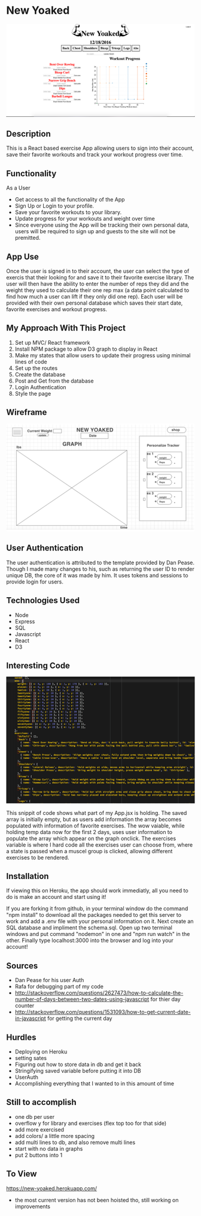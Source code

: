 # New Yoaked

![](./images/main.png)

## Description

This is a React based exercise App allowing users to sign into their account, save their favorite workouts and track your workout progress over time.

## Functionality

As a User

- Get access to all the functionality of the App
- Sign Up or Login to your profile.
- Save your favorite workouts to your library.
- Update progress for your workouts and weight over time
- Since everyone using the App will be tracking their own personal data, users will be required to sign up and guests to the site will not be premitted.

## App Use

Once the user is signed in to their account, the user can select the type of exercis that their looking for and save it to their favorite exercise library. The user will then have the ability to enter the number of reps they did and the weight they used to calculate their one rep max (a data point calculated to find how much a user can lift if they only did one rep). Each user will be provided with their own personal database which saves their start date, favorite exercises and workout progress.

## My Approach With This Project

1. Set up MVC/ React framework
2. Install NPM package to allow D3 graph to display in React
3. Make my states that allow users to update their progress using minimal lines of code
4. Set up the routes
5. Create the database
6. Post and Get from the database
7. Login Authentication
8. Style the page

## Wireframe

![](./images/wire.png)

## User Authentication

The user authentication is attributed to the template provided by Dan Pease. Though I made many changes to his, such as returning the user ID to render unique DB, the core of it was made by him. It uses tokens and sessions to provide login for users.

## Technologies Used

- Node
- Express
- SQL
- Javascript
- React
- D3

## Interesting Code

![](./images/ex.png)

This snippit of code shows what part of my App.jsx is holding. The saved array is initially empty, but as users add information the array becomes populated with information of favorite exercises. The wow vaiable, while holding temp data now for the first 2 days, uses user information to populate the array which appear on the graph onclick. The exercises variable is where I hard code all the exercises user can choose from, where a state is passed when a muscel group is clicked, allowing different exercises to be rendered.

## Installation

If viewing this on Heroku, the app should work immediatly, all you need to do is make an account and start using it!

If you are forking it from github, in your terminal window do the command "npm install" to download all the packages needed to get this server to work and add a .env file with your personal information on it. Next create an SQL database and impliment the schema.sql. Open up two terminal windows and put command "nodemon" in one and "npm run watch" in the other. Finally type localhost:3000 into the browser and log into your account!

## Sources

- Dan Pease for his user Auth
- Rafa for debugging part of my code
- http://stackoverflow.com/questions/2627473/how-to-calculate-the-number-of-days-between-two-dates-using-javascript 
for thier day counter
- http://stackoverflow.com/questions/1531093/how-to-get-current-date-in-javascript
for getting the current day

## Hurdles

- Deploying on Heroku
- setting sates
- Figuring out how to store data in db and get it back
- Stringifying saved variable before putting it into DB
- UserAuth
- Accomplishing everything that I wanted to in this amount of time

## Still to accomplish

- one db per user
- overflow y for library and exercises (flex top too for that side)
- add more exercised
- add colors/ a little more spacing
- add multi lines to db, and also remove multi lines
- start with no data in graphs
- put 2 buttons into 1

## To View

https://new-yoaked.herokuapp.com/

- the most current version has not been hoisted tho, still working on improvements
